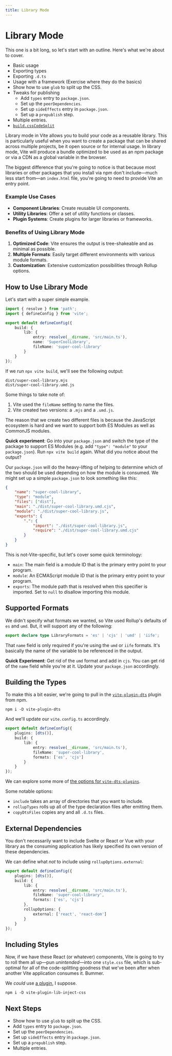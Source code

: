 ```yaml
---
title: Library Mode
---
```


# Library Mode

This one is a bit long, so let's start with an outline. Here's what we're about to cover.

- Basic usage
- Exporting types
- Exporting `.d.ts`
- Usage with a framework (Exercise where they do the basics)
- Show how to use `glob` to split up the CSS.
- Tweaks for publishing
  - Add `types` entry to `package.json`.
  - Set up the `peerDependencies`.
  - Set up `sideEffects` entry in `package.json`.
  - Set up a `prepublish` step.
- Multiple entries.
- [`build.cssCodeSplit`](https://vitejs.dev/config/build-options.html#build-csscodesplit)

Library mode in Vite allows you to build your code as a reusable library. This is particularly useful when you want to create a package that can be shared across multiple projects, be it open source or for internal usage. In library mode, Vite will produce a bundle optimized to be used as an npm package or via a CDN as a global variable in the browser.

The biggest difference that you're going to notice is that because most libraries or other packages that you install via npm don't include—much less start from—an `index.html` file, you're going to need to provide Vite an entry point.

### Example Use Cases

- **Component Libraries**: Create reusable UI components.
- **Utility Libraries**: Offer a set of utility functions or classes.
- **Plugin Systems**: Create plugins for larger libraries or frameworks.

### Benefits of Using Library Mode

1. **Optimized Code**: Vite ensures the output is tree-shakeable and as minimal as possible.
2. **Multiple Formats**: Easily target different environments with various module formats.
3. **Customization**: Extensive customization possibilities through Rollup options.

## How to Use Library Mode

Let's start with a super simple example.

```ts
import { resolve } from 'path';
import { defineConfig } from 'vite';

export default defineConfig({
	build: {
		lib: {
			entry: resolve(__dirname, 'src/main.ts'),
			name: 'SuperCoolLibrary',
			fileName: 'super-cool-library'
		}
	}
});
```

If we run `npx vite build`, we'll see the following output:

```
dist/super-cool-library.mjs
dist/super-cool-library.umd.js
```

Some things to take note of:

1. Vite used the `fileName` setting to name the files.
2. Vite created two versions: a `.mjs` and a `.umd.js`.

The reason that we create two different files is because the JavaScript ecosystem is hard and we want to support both ES Modules as well as CommonJS modules.

**Quick experiment**: Go into your `package.json` and switch the type of the package to support ES Modules (e.g. add `"type": "module"` to your `package.json`). Run `npx vite build` again. What did you notice about the output?

Our `package.json` will do the heavy-lifting of helping to determine which of the two should be used depending on how the module is consumed. We might set up a simple `package.json` to look something like this:

```json
{
	"name": "super-cool-library",
	"type": "module",
	"files": ["dist"],
	"main": "./dist/super-cool-library.umd.cjs",
	"module": "./dist/super-cool-library.js",
	"exports": {
		".": {
			"import": "./dist/super-cool-library.js",
			"require": "./dist/super-cool-library.umd.cjs"
		}
	}
}
```

This is not-Vite-specific, but let's cover some quick terminology:

- `main`: The main field is a module ID that is the primary entry point to your program.
- `module`: An ECMAScript module ID that is the primary entry point to your program.
- `exports`: The module path that is resolved when this specifier is imported. Set to `null` to disallow importing this module.

## Supported Formats

We didn't specify what formats we wanted, so Vite used Rollup's defaults of `es` and `umd`. But, it will support any of the following:

```ts
export declare type LibraryFormats = 'es' | 'cjs' | 'umd' | 'iife';
```

That `name` field is only required if you're using the `umd` or `iife` formats. It's basically the name of the variable to be referenced in the output.

**Quick Experiment**: Get rid of the `umd` format and add in `cjs`. You can get rid of the `name` field while you're at it. Update your `package.json` accordingly.

## Building the Types

To make this a bit easier, we're going to pull in the [`vite-plugin-dts`](http://npm.im/vite-plugin-dts) plugin from npm.

```
npm i -D vite-plugin-dts
```

And we'll update our `vite.config.ts` accordingly.

```ts
export default defineConfig({
	plugins: [dts()],
	build: {
		lib: {
			entry: resolve(__dirname, 'src/main.ts'),
			fileName: 'super-cool-library',
			formats: ['es', 'cjs']
		}
	}
});
```

We can explore some more of [the options for `vite-dts-plugins`](https://github.com/qmhc/vite-plugin-dts#options).

Some notable options:

- `include` takes an array of directories that you want to include.
- `rollupTypes` rolls up all of the type declaration files after emitting them.
- `copyDtsFiles` copies any and all `.d.ts` files.

## External Dependencies

You don't necessarily want to include Svelte or React or Vue with your library as the consuming application has likely specified its own version of these dependencies.

We can define what _not_ to include using `rollupOptions.external`:

```ts
export default defineConfig({
	plugins: [dts()],
	build: {
		lib: {
			entry: resolve(__dirname, 'src/main.ts'),
			fileName: 'super-cool-library',
			formats: ['es', 'cjs']
		},
		rollupOptions: {
			external: ['react', 'react-dom']
		}
	}
});
```

## Including Styles

Now, if we have these React (or whatever) components, Vite is going to try to roll them all up—pun _unintended_—into one `style.css` file, which is sub-optimal for all of the code-splitting goodness that we've been after when another Vite application consumes it. Bummer.

We _could_ use [a plugin](https://www.npmjs.com/package/vite-plugin-lib-inject-css), I suppose.

```
npm i -D vite-plugin-lib-inject-css
```

## Next Steps

- Show how to use `glob` to split up the CSS.
- Add `types` entry to `package.json`.
- Set up the `peerDependencies`.
- Set up `sideEffects` entry in `package.json`.
- Set up a `prepublish` step.
- Multiple entries.
